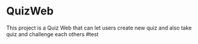 # QuizWeb
This project is a Quiz Web that can let users create new quiz and also take quiz and challenge each others
#test
